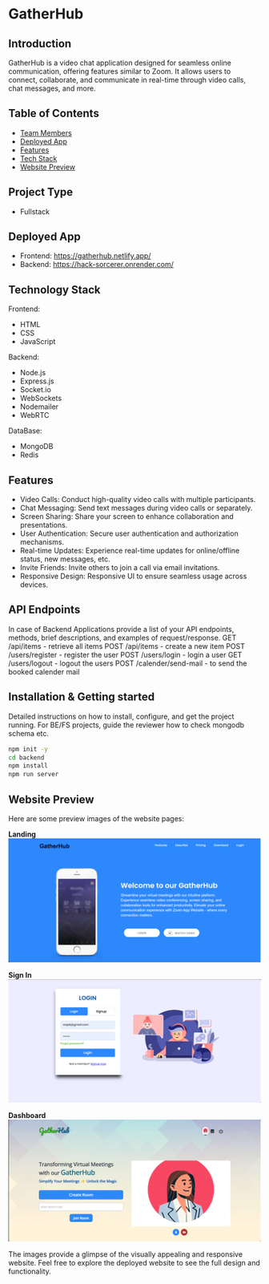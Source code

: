 # GatherHub

## Introduction
GatherHub is a video chat application designed for seamless online communication, offering features similar to Zoom. It allows users to connect, collaborate, and communicate in real-time through video calls, chat messages, and more.

## Table of Contents
- [Team Members](#team-members)
- [Deployed App](#deployed-app)
- [Features](#features)
- [Tech Stack](#technology-stack)
- [Website Preview](#website-preview)


## Project Type
- Fullstack

## Deployed App
- Frontend: https://gatherhub.netlify.app/
- Backend: https://hack-sorcerer.onrender.com/
 
## Technology Stack
Frontend:
- HTML
- CSS
- JavaScript

Backend:
- Node.js
- Express.js
- Socket.io
- WebSockets
- Nodemailer
- WebRTC

DataBase:
- MongoDB
- Redis

## Features

- Video Calls: Conduct high-quality video calls with multiple participants.
- Chat Messaging: Send text messages during video calls or separately.
- Screen Sharing: Share your screen to enhance collaboration and presentations.
- User Authentication: Secure user authentication and authorization mechanisms.
- Real-time Updates: Experience real-time updates for online/offline status, new messages, etc.
- Invite Friends: Invite others to join a call via email invitations.
- Responsive Design: Responsive UI to ensure seamless usage across devices.

## API Endpoints
In case of Backend Applications provide a list of your API endpoints, methods, brief descriptions, and examples of request/response.
GET /api/items - retrieve all items
POST /api/items - create a new item
POST /users/register - register the user
POST /users/login - login a user
GET /users/logout - logout the users
POST /calender/send-mail - to send the booked calender mail

## Installation & Getting started
Detailed instructions on how to install, configure, and get the project running. For BE/FS projects, guide the reviewer how to check mongodb schema etc.

```bash
npm init -y
cd backend 
npm install
npm run server
```

## Website Preview
Here are some preview images of the website pages:


**Landing**
<img src="frontend/assets/home.png">


**Sign In**
<img src="frontend/assets/login.png">


**Dashboard**
<img src="frontend/assets/landing.png">


The images provide a glimpse of the visually appealing and responsive website. Feel free to explore the deployed website to see the full design and functionality.
